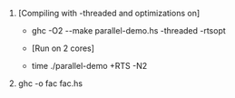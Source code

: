 1. [Compiling with -threaded and optimizations on]
   + ghc -O2 --make parallel-demo.hs -threaded -rtsopt
   
   + [Run on 2 cores]
   + time ./parallel-demo +RTS -N2

2. ghc -o fac fac.hs